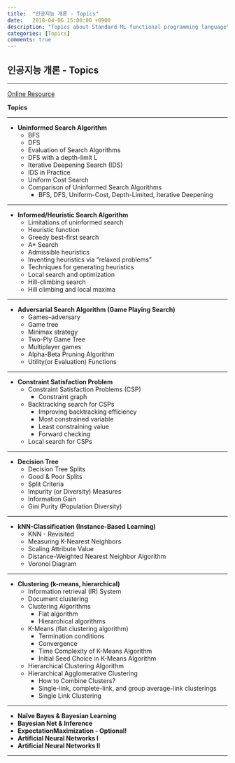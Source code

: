 ```yaml
---
title:  "인공지능 개론 - Topics"
date:   2018-04-06 15:00:00 +0900
description: "Topics about Standard ML functional programming language"
categories: [Topics]
comments: true
---
```



## 인공지능 개론 - Topics

---

[Online Resource](http://aima.cs.berkeley.edu/)

**Topics**

---

- **Uninformed Search Algorithm**
	- BFS
	- DFS
	- Evaluation of Search Algorithms
	- DFS with a depth-limit L
	- Iterative Deepening Search (IDS)
	- IDS in Practice
	- Uniform Cost Search
	- Comparison of Uninformed Search Algorithms
		- BFS, DFS, Uniform-Cost, Depth-Limited, Iterative Deepening

---

- **Informed/Heuristic Search Algorithm**
	- Limitations of uninformed search
	- Heuristic function
	- Greedy best-first search
	- A* Search
	- Admissible heuristics
	- Inventing heuristics via “relaxed problems”
	- Techniques for generating heuristics
	- Local search and optimization
	- Hill-climbing search
	- Hill climbing and local maxima

---

- **Adversarial Search Algorithm (Game Playing Search)**
	- Games–adversary
	- Game tree
	- Minimax strategy
	- Two-Ply Game Tree
	- Multiplayer games
	- Alpha-Beta Pruning Algorithm
	- Utility(or Evaluation) Functions

---

- **Constraint Satisfaction Problem**
	- Constraint Satisfaction Problems (CSP)
		- Constraint graph
	- Backtracking search for CSPs
		- Improving backtracking efficiency
		- Most constrained variable
		- Least constraining value
		- Forward checking
	- Local search for CSPs

---

- **Decision Tree**
	- Decision Tree Splits
	- Good & Poor Splits
	- Split Criteria
	- Impurity (or Diversity) Measures
	- Information Gain
	- Gini Purity (Population Diversity)

---

- **kNN-Classification (Instance-Based Learning)**
	- KNN - Revisited
	- Measuring K-Nearest Neighbors
	- Scaling Attribute Value
	- Distance-Weighted Nearest Neighbor Algorithm
	- Voronoi Diagram

---

- **Clustering (k-means, hierarchical)**
	- Information retrieval (IR) System
	- Document clustering
	- Clustering Algorithms
		- Flat algorithm
		- Hierarchical algorithms
	- K-Means (flat clustering algorithm)
		-  Termination conditions
		-  Convergence
		-  Time Complexity of K-Means Algorithm
		-  Initial Seed Choice in K-Means Algorithm
	- Hierarchical Clustering Algorithm
	- Hierarchical Agglomerative Clustering
		- How to Combine Clusters?
		- Single-link, complete-link, and group average-link clusterings
		- Single Link Clustering

---

- **Naïve Bayes & Bayesian Learning**
- **Bayesian Net & Inference**
- **ExpectationMaximization - Optional!**
- **Artificial Neural Networks I**
- **Artificial Neural Networks II**

---
